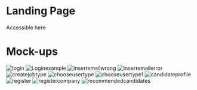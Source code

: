 # Landing Page

Accessible here

# Mock-ups
<img src="/connect.github.io/images/Log in.png" alt="login" title="Log in">
<img src="/connect.github.io/images/Log in + input example.png" alt="Loginexample" >
<img src="/connect.github.io/images/Insert email address - wrong format.png" alt="insertemailwrong" >
<img src="/connect.github.io/images/Insert email address - no user found.png" alt="insertemailerror" >
<img src="/connect.github.io/images/Create job type.png" alt="createjobtype" >
<img src="/connect.github.io/images/Choose user type.png" alt="chooseusertype" >
<img src="/connect.github.io/images/Choose user type-1.png" alt="chooseusertype1" >
<img src="/connect.github.io/images/Candidate profile.png" alt="candidateprofile" >
<img src="/connect.github.io/images/Register.png" alt="register" >
<img src="/connect.github.io/images/Register company.png" alt="registercompany" >
<img src="/connect.github.io/images/Recommended candidates.png" alt="recommendedcandidates" >
